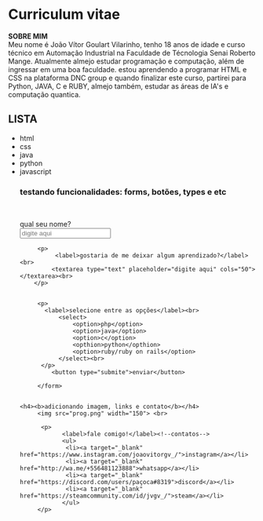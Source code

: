<html>
 <head>
            <title>My first project (☞ﾟヮﾟ)☞</title>
                    <!--SITES IMPORTANTES: formspree.io, GoogleFontes, fontawesome, w3school-->
 </head>

 <Body>
     <h1>Curriculum vitae</h1>
         <p><b>SOBRE MIM </b><br>
                  Meu nome é João Vítor Goulart Vilarinho, tenho 18 anos de idade e curso técnico em Automação Industrial na Faculdade de Técnologia Senai Roberto                       Mange. Atualmente almejo estudar programação e computação, além de ingressar em uma boa faculdade.
                  estou aprendendo a programar HTML e CSS na plataforma DNC group e quando finalizar este curso, partirei para Python, JAVA, C e RUBY, almejo também,                     estudar as áreas de IA's e computação quantica.                    
         </p>



   <h2>LISTA</h2> <!--coisas aleatórias-->
                 <p>
                    <ul>
                        <li>html</li>
                        <li>css</li>
                        <li>java</li>
                        <li>python</li>
                        <li>javascript</li>
                    </ull>
                 </p>


   <h3>testando funcionalidades: forms, botões, types e etc</h3><br>
        <p>
        <form action="https://formspree.io/f/mdobqewv" method="post">
             <label>qual seu nome?</label><br>
                  <input name="nome" type="name" placeholder="digite aqui"><br>
         </p>
                      
                      
         <p>
              <label>gostaria de me deixar algum aprendizado?</label><br>
             <textarea type="text" placeholder="digite aqui" cols="50"></textarea><br>
        </p>


         <p>
           <label>selecione entre as opções</label><br>
               <select>
                   <option>php</option>
                   <option>java</option>
                   <option>c</option>
                   <opthion>python</opthion>
                   <option>ruby/ruby on rails</option>
               </select><br>
          </p>
             <button type="submite">enviar</button>

         </form>
                

    <h4><b>adicionando imagem, links e contato</b></h4>
         <img src="prog.png" width="150"> <br>

          <p> 
                <label>fale comigo!</label><!--contatos-->
                <ul>
                 <li><a target="_blank" href="https://www.instagram.com/joaovitorgv_/">instagram</a></li>
                 <li><a target="_blank" href="http://wa.me/+556481123888">whatsapp</a></li>
                 <li><a target="_blank" href="https://discord.com/users/paçoca#8319">discord</a></li>
                 <li><a target="_blank" href="https://steamcommunity.com/id/jvgv_/">steam</a></li>
                </ul>
         </p>




   </Body>


</html>
